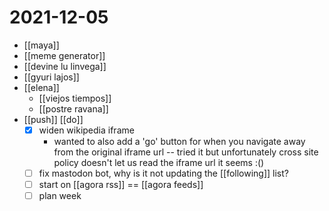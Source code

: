 # 2021-12-05

- [[maya]]
- [[meme generator]]
- [[devine lu linvega]]
- [[gyuri lajos]]
- [[elena]]
  - [[viejos tiempos]]
  - [[postre ravana]]
- [[push]] [[do]]
  - [x] widen wikipedia iframe
    - wanted to also add a 'go' button for when you navigate away from the original iframe url -- tried it but unfortunately cross site policy doesn't let us read the iframe url it seems :()
  - [ ] fix mastodon bot, why is it not updating the [[following]] list?
  - [ ] start on [[agora rss]] == [[agora feeds]]
  - [ ] plan week